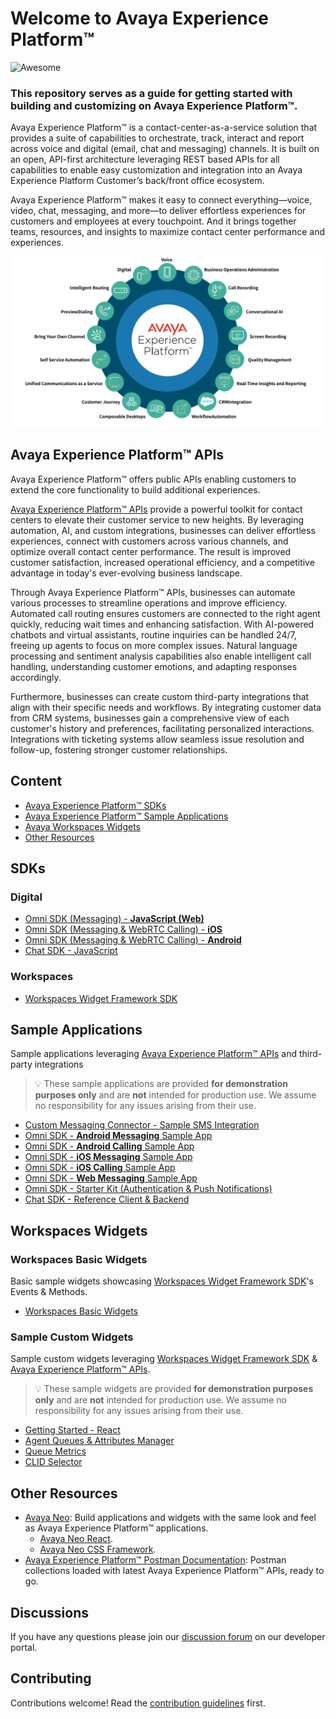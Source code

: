 <link rel="stylesheet" type="text/css" href='./extra.css'/>

# Welcome to Avaya Experience Platform™
![Awesome](https://cdn.rawgit.com/sindresorhus/awesome/d7305f38d29fed78fa85652e3a63e154dd8e8829/media/badge.svg)

### This repository serves as a guide for getting started with building and customizing on Avaya Experience Platform™.

Avaya Experience Platform™ is a contact-center-as-a-service solution that provides a suite of capabilities to orchestrate,
track, interact and report across voice and digital (email, chat and messaging) channels. It is built on an open, API-first
architecture leveraging REST based APIs for all capabilities to enable easy customization and integration into an Avaya
Experience Platform Customer’s back/front office ecosystem. 

Avaya Experience Platform™ makes it easy to connect everything—voice, video, chat, messaging, and more—to deliver effortless experiences for customers and employees at every touchpoint. And it brings together teams, resources, and insights to maximize contact center performance and experiences.

<p class="center">
    <img src="./static/axp-capabilities.png" class="axp-logo">
</p>


## Avaya Experience Platform™ APIs
Avaya Experience Platform™ offers public APIs enabling customers to extend the core functionality to build additional experiences. 

[Avaya Experience Platform™ APIs](https://developers.avayacloud.com/avaya-experience-platform) provide a powerful toolkit for contact centers to elevate their customer service to new heights. By leveraging automation, AI, and custom integrations, businesses can deliver effortless experiences, connect with customers across various channels, and optimize overall contact center performance. The result is improved customer satisfaction, increased operational efficiency, and a competitive advantage in today's ever-evolving business landscape.

Through Avaya Experience Platform™ APIs, businesses can automate various processes to streamline operations and improve efficiency. Automated call routing ensures customers are connected to the right agent quickly, reducing wait times and enhancing satisfaction. With AI-powered chatbots and virtual assistants, routine inquiries can be handled 24/7, freeing up agents to focus on more complex issues. Natural language processing and sentiment analysis capabilities also enable intelligent call handling, understanding customer emotions, and adapting responses accordingly.

Furthermore, businesses can create custom third-party integrations that align with their specific needs and workflows. By integrating customer data from CRM systems, businesses gain a comprehensive view of each customer's history and preferences, facilitating personalized interactions. Integrations with ticketing systems allow seamless issue resolution and follow-up, fostering stronger customer relationships.


## Content

- [Avaya Experience Platform™ SDKs](#sdks)
- [Avaya Experience Platform™ Sample Applications](#sample-applications)
- [Avaya Workspaces Widgets](#workspaces-widgets)
- [Other Resources](#other-resources)

## SDKs

### Digital

- [Omni SDK (Messaging) - **JavaScript (Web)**](https://github.com/AvayaExperiencePlatform/omni-sdk-js)
- [Omni SDK (Messaging & WebRTC Calling) - **iOS**](https://github.com/AvayaExperiencePlatform/omni-sdk-ios)
- [Omni SDK (Messaging & WebRTC Calling) - **Android**](https://github.com/AvayaExperiencePlatform/omni-sdk-android)
- [Chat SDK - JavaScript](https://github.com/AvayaExperiencePlatform/chat-sdk-js)
  
### Workspaces

- [Workspaces Widget Framework SDK](https://documentation.workspaces.avayacloud.com/widget-framework/docs/api-reference/introduction) 


## Sample Applications

Sample applications leveraging [Avaya Experience Platform™ APIs](https://developers.avayacloud.com/avaya-experience-platform) and third-party integrations

> :bulb: These sample applications are provided **for demonstration purposes only** and are **not** intended for production use. We assume no responsibility for any issues arising from their use.

- [Custom Messaging Connector - Sample SMS Integration](https://github.com/AvayaExperiencePlatform/sms-async-messaging-connector-sample)
- [Omni SDK - **Android Messaging** Sample App](https://github.com/AvayaExperiencePlatform/omni-sdk-android/tree/master/sample-app-messaging)
- [Omni SDK - **Android Calling** Sample App](https://github.com/AvayaExperiencePlatform/omni-sdk-android/tree/master/sample-app-calling)
- [Omni SDK - **iOS Messaging** Sample App](https://github.com/AvayaExperiencePlatform/omni-sdk-ios/tree/master/MessagingSample)
- [Omni SDK - **iOS Calling** Sample App](https://github.com/AvayaExperiencePlatform/omni-sdk-ios/tree/master/CallingSample)
- [Omni SDK - **Web Messaging** Sample App](https://github.com/AvayaExperiencePlatform/omni-sdk-js/tree/master/sample-app-messaging)
- [Omni SDK - Starter Kit (Authentication & Push Notifications)](https://github.com/AvayaExperiencePlatform/omni-sdk-starter-kit)
- [Chat SDK - Reference Client & Backend](https://github.com/AvayaExperiencePlatform/chat-sdk-js/tree/main/reference-applications)
  
## Workspaces Widgets

### Workspaces Basic Widgets

Basic sample widgets showcasing [Workspaces Widget Framework SDK](https://documentation.workspaces.avayacloud.com/widget-framework/docs/api-reference/introduction)'s Events & Methods.

- [Workspaces Basic Widgets](https://github.com/AvayaExperiencePlatform/workspaces-basic-sample-widgets)

### Sample Custom Widgets
Sample custom widgets leveraging [Workspaces Widget Framework SDK](https://documentation.workspaces.avayacloud.com/widget-framework/docs/api-reference/introduction) & [Avaya Experience Platform™ APIs](https://developers.avayacloud.com/avaya-experience-platform).

> :bulb: These sample widgets are provided **for demonstration purposes only** and are **not** intended for production use. We assume no responsibility for any issues arising from their use.

- [Getting Started - React](https://github.com/AvayaExperiencePlatform/getting-started-widget-react)
- [Agent Queues & Attributes Manager](https://github.com/AvayaExperiencePlatform/agent-matching-config-widget)
- [Queue Metrics](https://github.com/AvayaExperiencePlatform/queue-metrics-widget)
- [CLID Selector](https://github.com/AvayaExperiencePlatform/clid-selector-widget)
  
## Other Resources
- [Avaya Neo](https://design.avayacloud.com/): Build applications and widgets with the same look and feel as Avaya Experience Platform™ applications.
    - [Avaya Neo React](https://www.npmjs.com/package/@avaya/neo-react).
    - [Avaya Neo CSS Framework](https://www.npmjs.com/package/@avaya/neo).
- [Avaya Experience Platform™ Postman Documentation](https://www.postman.com/avaya-axp/workspace/avaya-experience-platform/overview): Postman collections loaded with latest Avaya Experience Platform™ APIs, ready to go.

## Discussions

If you have any questions please join our [discussion forum](https://developers.avayacloud.com/avaya-experience-platform/discuss) on our developer portal.

## Contributing

Contributions welcome! Read the [contribution guidelines](contribution.md) first.
